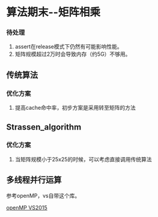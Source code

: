 # 算法期末--矩阵相乘

### 待处理

1. assert在release模式下仍然有可能影响性能。
2. 矩阵规模超过2万时会导致内存（约5G）不够用。



## 传统算法

### 优化方案

1. 提高cache命中率，初步方案是采用转至矩阵的方法

## Strassen_algorithm

### 优化方案

1. 当矩阵规模小于25x25的时候，可以考虑直接调用传统算法

## 多线程并行运算

参考openMP，vs自带这个库。

[openMP VS2015](https://msdn.microsoft.com/en-us/library/tt15eb9t.aspx)

